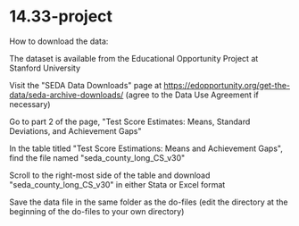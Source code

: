 # 14.33-project
How to download the data:

The dataset is available from the Educational Opportunity Project at Stanford University

Visit the "SEDA Data Downloads" page at https://edopportunity.org/get-the-data/seda-archive-downloads/ (agree to the Data Use Agreement if necessary)

Go to part 2 of the page, "Test Score Estimates: Means, Standard Deviations, and Achievement Gaps"

In the table titled "Test Score Estimations: Means and Achievement Gaps", find the file named "seda_county_long_CS_v30"

Scroll to the right-most side of the table and download "seda_county_long_CS_v30" in either Stata or Excel format

Save the data file in the same folder as the do-files (edit the directory at the beginning of the do-files to your own directory)
